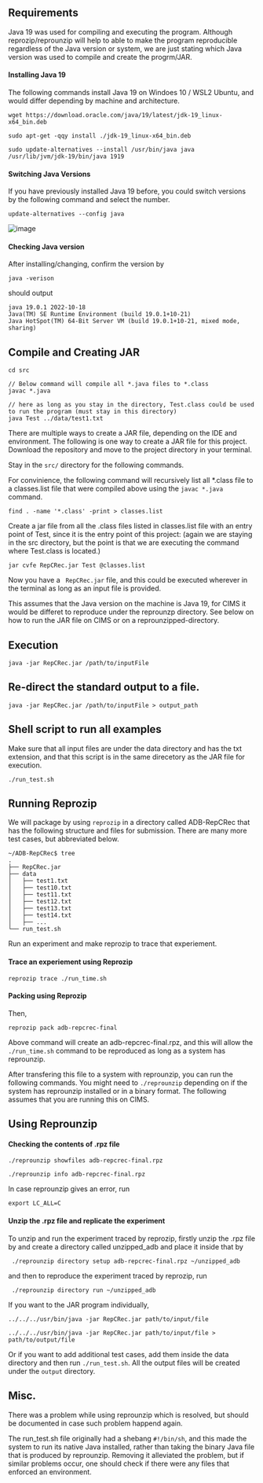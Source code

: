 
## Requirements

Java 19 was used for compiling and executing the program. Although reprozip/reprounzip will help to able to make the program reproducible regardless of the Java version or system, we are just stating which Java version was used to compile and create the progrm/JAR.


#### Installing Java 19

The following commands install Java 19 on Windoes 10 / WSL2 Ubuntu, and would differ depending by machine and architecture.
``` 
wget https://download.oracle.com/java/19/latest/jdk-19_linux-x64_bin.deb

sudo apt-get -qqy install ./jdk-19_linux-x64_bin.deb

sudo update-alternatives --install /usr/bin/java java /usr/lib/jvm/jdk-19/bin/java 1919
```

#### Switching Java Versions
If you have previously installed Java 19 before, you could switch versions by the following command and select the number.
```
update-alternatives --config java
```
![image](https://user-images.githubusercontent.com/15973953/204961738-51a39d1a-f775-4ff8-9152-fc0aecfd0f8f.png)

#### Checking Java version
After installing/changing, confirm the version by
```
java -verison
```

should output
```
java 19.0.1 2022-10-18
Java(TM) SE Runtime Environment (build 19.0.1+10-21)
Java HotSpot(TM) 64-Bit Server VM (build 19.0.1+10-21, mixed mode, sharing)
```


## Compile and Creating JAR <Just in Case>
``` 
cd src

// Below command will compile all *.java files to *.class
javac *.java

// here as long as you stay in the directory, Test.class could be used to run the program (must stay in this directory)
java Test ../data/test1.txt
```

There are multiple ways to create a JAR file, depending
on the IDE and environment. The following is one way
to create a JAR file for this project. Download the repository
and move to the project directory in your terminal.

Stay in the ``` src/ ``` directory for the following commands.

For convinience, the following command will recursively list all *.class file to a classes.list file that were compiled above using the ```javac *.java``` command.
```
find . -name '*.class' -print > classes.list
```

Create a jar file from all the .class files listed in classes.list file with an entry point of Test, since it is
the entry point of this project: (again we are staying in the src directory, but the point is that we are
executing the command where Test.class is located.)
```
jar cvfe RepCRec.jar Test @classes.list
```

Now you have a ``` RepCRec.jar``` file, and this could be executed wherever in the terminal as long as an input file is provided.

This assumes that the Java version on the machine is Java 19, for CIMS it would be differet to reproduce under the reprounzp directory. See below on how to run the JAR file on CIMS or on a reprounzipped-directory.

## Execution
```
java -jar RepCRec.jar /path/to/inputFile
```

## Re-direct the standard output to a file.
```
java -jar RepCRec.jar /path/to/inputFile > output_path
```

## Shell script to run all examples
Make sure that all input files are under the data directory and has the txt extension, and that this script is in the same direcetory as the JAR file for execution.

```
./run_test.sh
```

## Running Reprozip

We will package by using ```reprozip``` in a directory called ADB-RepCRec that has the following structure and files for submission. There are many more test cases, but abbreviated below.

```
~/ADB-RepCRec$ tree
.
├── RepCRec.jar
├── data
│   ├── test1.txt
│   ├── test10.txt
│   ├── test11.txt
│   ├── test12.txt
│   ├── test13.txt
│   ├── test14.txt
│   ├── ...
└── run_test.sh
```

Run an experiment and make reprozip to trace that experiement.

#### Trace an experiement using Reprozip
```
reprozip trace ./run_time.sh
```

#### Packing using Reprozip
Then,
```
reprozip pack adb-repcrec-final
```

Above command will create an adb-repcrec-final.rpz, and this will allow the ```./run_time.sh``` command to be reproduced as long as a system has reprounzip.

After transfering this file to a system with reprounzip, you can run the following commands. You might need to ```./reprounzip``` depending on if the system has reprounzip installed or in a binary format. The following assumes that you are running this on CIMS.

## Using Reprounzip

#### Checking the contents of .rpz file
```
./reprounzip showfiles adb-repcrec-final.rpz

./reprounzip info adb-repcrec-final.rpz
```

In case reprounzip gives an error, run 
```
export LC_ALL=C
```

#### Unzip the .rpz file and replicate the experiment

To unzip and run the experiment traced by reprozip, firstly unzip the .rpz file by and create a directory called unzipped_adb and place it inside that by
```
 ./reprounzip directory setup adb-repcrec-final.rpz ~/unzipped_adb 
```

and then to reproduce the experiment traced by reprozip, run
```
 ./reprounzip directory run ~/unzipped_adb 
```

If you want to the JAR program individually,
```
../../../usr/bin/java -jar RepCRec.jar path/to/input/file
 
../../../usr/bin/java -jar RepCRec.jar path/to/input/file > path/to/output/file

```

Or if you want to add additional test cases, add them inside the data directory and then run ```./run_test.sh```.
All the output files will be created under the ```output``` directory.

## Misc.

There was a problem while using reprounzip which is resolved, but should be documented in case such problem happend again.

The run_test.sh file originally had a shebang ```#!/bin/sh```, and this made the system to run its native Java installed, rather than taking the binary Java file that is produced by reprounzip. Removing it alleviated the problem, but if similar problems occur, one should check if there were any files that enforced an environment.




